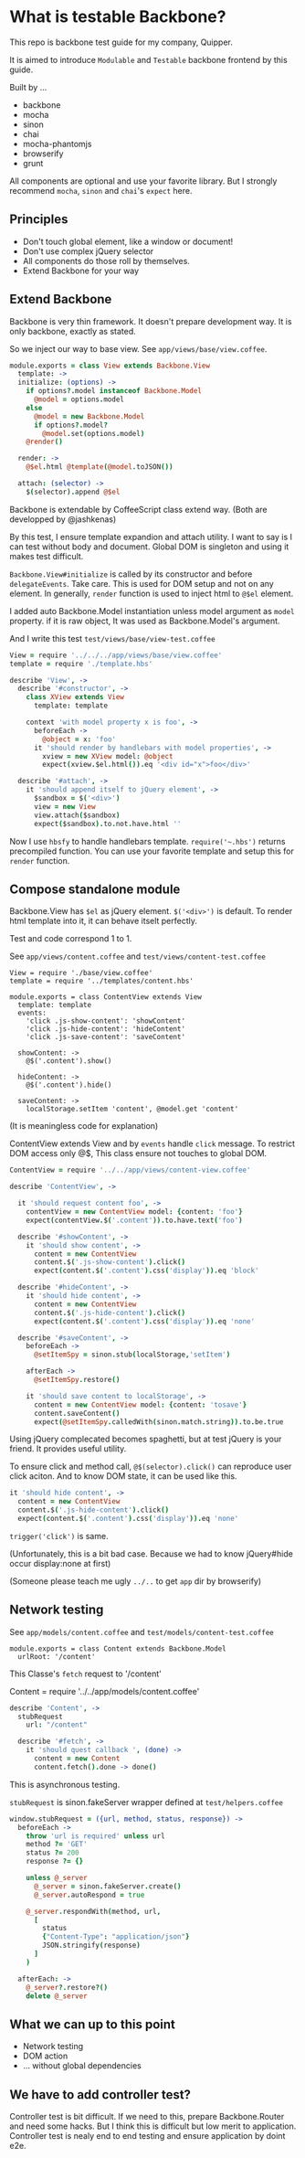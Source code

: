 # What is testable Backbone?

This repo is backbone test guide for my company, Quipper.

It is aimed to introduce `Modulable` and `Testable` backbone frontend by this guide.


Built by ...

- backbone
- mocha
- sinon
- chai
- mocha-phantomjs
- browserify
- grunt

All components are optional and use your favorite library. But I strongly recommend `mocha`, `sinon` and `chai`'s `expect` here.


## Principles

- Don't touch global element, like a window or document!
- Don't use complex jQuery selector
- All components do those roll by themselves.
- Extend Backbone for your way


## Extend Backbone

Backbone is very thin framework. It doesn't prepare development way. It is only backbone, exactly as stated.

So we inject our way to base view. See `app/views/base/view.coffee`.

```coffeescript
module.exports = class View extends Backbone.View
  template: ->
  initialize: (options) ->
    if options?.model instanceof Backbone.Model
      @model = options.model
    else
      @model = new Backbone.Model
      if options?.model?
        @model.set(options.model)
    @render()

  render: ->
    @$el.html @template(@model.toJSON())

  attach: (selector) ->
    $(selector).append @$el
```

Backbone is extendable by CoffeeScript class extend way. (Both are developped by @jashkenas)

By this test, I ensure template expandion and attach utility. I want to say is I can test without body and document. Global DOM is singleton and using it makes test difficult.

`Backbone.View#initialize` is called by its constructor and before `delegateEvents`. Take care. This is used for DOM setup and not on any element.
In generally, `render` function is used to inject html to `@$el` element.

I added auto Backbone.Model instantiation unless model argument as `model` property. if it is raw object, It was used as Backbone.Model's argument.


And I write this test `test/views/base/view-test.coffee`

```coffeescript
View = require '../../../app/views/base/view.coffee'
template = require './template.hbs'

describe 'View', ->
  describe '#constructor', ->
    class XView extends View
      template: template

    context 'with model property x is foo', ->
      beforeEach ->
        @object = x: 'foo'
      it 'should render by handlebars with model properties', ->
        xview = new XView model: @object
        expect(xview.$el.html()).eq '<div id="x">foo</div>'

  describe '#attach', ->
    it 'should append itself to jQuery element', ->
      $sandbox = $('<div>')
      view = new View
      view.attach($sandbox)
      expect($sandbox).to.not.have.html ''
```

Now I use `hbsfy` to handle handlebars template. `require('~.hbs')` returns precompiled function. You can use your favorite template and setup this for `render` function.


## Compose standalone module

Backbone.View has `$el` as jQuery element. `$('<div>')` is default. To render html template into it, it can behave itselt perfectly.

Test and code correspond 1 to 1.

See `app/views/content.coffee` and `test/views/content-test.coffee`

```
View = require './base/view.coffee'
template = require '../templates/content.hbs'

module.exports = class ContentView extends View
  template: template
  events:
    'click .js-show-content': 'showContent'
    'click .js-hide-content': 'hideContent'
    'click .js-save-content': 'saveContent'

  showContent: ->
    @$('.content').show()

  hideContent: ->
    @$('.content').hide()

  saveContent: ->
    localStorage.setItem 'content', @model.get 'content'
```

(It is meaningless code for explanation)

ContentView extends View and by `events` handle `click` message.
To restrict DOM access only @$, This class ensure not touches to global DOM.


```coffee
ContentView = require '../../app/views/content-view.coffee'

describe 'ContentView', ->

  it 'should request content foo', ->
    contentView = new ContentView model: {content: 'foo'}
    expect(contentView.$('.content')).to.have.text('foo')

  describe '#showContent', ->
    it 'should show content', ->
      content = new ContentView
      content.$('.js-show-content').click()
      expect(content.$('.content').css('display')).eq 'block'

  describe '#hideContent', ->
    it 'should hide content', ->
      content = new ContentView
      content.$('.js-hide-content').click()
      expect(content.$('.content').css('display')).eq 'none'

  describe '#saveContent', ->
    beforeEach ->
      @setItemSpy = sinon.stub(localStorage,'setItem')

    afterEach ->
      @setItemSpy.restore()

    it 'should save content to localStorage', ->
      content = new ContentView model: {content: 'tosave'}
      content.saveContent()
      expect(@setItemSpy.calledWith(sinon.match.string)).to.be.true
```

Using jQuery complecated becomes spaghetti, but at test jQuery is your friend. It provides useful utility.

To ensure click and method call, `@$(selector).click()` can reproduce user click aciton. And to know DOM state, it can be used like this.

```coffee
it 'should hide content', ->
  content = new ContentView
  content.$('.js-hide-content').click()
  expect(content.$('.content').css('display')).eq 'none'
```

`trigger('click')` is same.

(Unfortunately, this is a bit bad case. Because we had to know jQuery#hide occur display:none at first)

(Someone please teach me ugly `../..` to get `app` dir by browserify)


## Network testing

See `app/models/content.coffee` and `test/models/content-test.coffee`

```
module.exports = class Content extends Backbone.Model
  urlRoot: '/content'
```

This Classe's `fetch` request to '/content'

Content = require '../../app/models/content.coffee'

```coffee
describe 'Content', ->
  stubRequest
    url: "/content"

  describe '#fetch', ->
    it 'should quest callback ', (done) ->
      content = new Content
      content.fetch().done -> done()
```

This is asynchronous testing.

`stubRequest` is sinon.fakeServer wrapper defined at `test/helpers.coffee`

```coffee
window.stubRequest = ({url, method, status, response}) ->
  beforeEach ->
    throw 'url is required' unless url
    method ?= 'GET'
    status ?= 200
    response ?= {}

    unless @_server
      @_server = sinon.fakeServer.create()
      @_server.autoRespond = true

    @_server.respondWith(method, url,
      [
        status
        {"Content-Type": "application/json"}
        JSON.stringify(response)
      ]
    )

  afterEach: ->
    @_server?.restore?()
    delete @_server
```


## What we can up to this point

- Network testing
- DOM action
- ... without global dependencies

## We have to add controller test?

Controller test is bit difficult. If we need to this, prepare Backbone.Router and need some hacks.
But I think this is difficult but low merit to application. Controller test is nealy end to end testing and ensure application by doint e2e.

